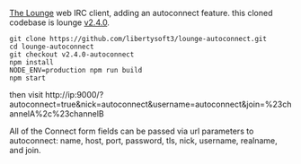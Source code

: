 [The Lounge](https://github.com/thelounge/lounge) web IRC client, adding an autoconnect feature. this cloned codebase is lounge [v2.4.0](https://github.com/thelounge/lounge/releases/tag/v2.4.0).

    git clone https://github.com/libertysoft3/lounge-autoconnect.git
    cd lounge-autoconnect
    git checkout v2.4.0-autoconnect
    npm install
    NODE_ENV=production npm run build
    npm start

then visit http://ip:9000/?autoconnect=true&nick=autoconnect&username=autoconnect&join=%23channelA%2c%23channelB

All of the Connect form fields can be passed via url parameters to autoconnect: name, host, port, password, tls, nick, username, realname, and join.
